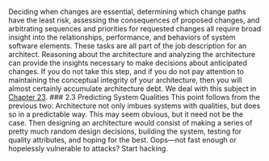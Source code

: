 Deciding when changes are essential, determining which change paths have the least risk, assessing the consequences of proposed changes, and arbitrating sequences and priorities for requested changes all require broad insight into the relationships, performance, and behaviors of system software elements. These tasks are all part of the job description for an architect. Reasoning about the architecture and analyzing the architecture can provide the insights necessary to make decisions about anticipated changes. If you do not take this step, and if you do not pay attention to maintaining the conceptual integrity of your architecture, then you will almost certainly accumulate architecture debt. We deal with this subject in [Chapter 23](ch23.xhtml#ch23). ### 2.3 Predicting System Qualities This point follows from the previous two: Architecture not only imbues systems with qualities, but does so in a predictable way. This may seem obvious, but it need not be the case. Then designing an architecture would consist of making a series of pretty much random design decisions, building the system, testing for quality attributes, and hoping for the best. Oops—not fast enough or hopelessly vulnerable to attacks? Start hacking.